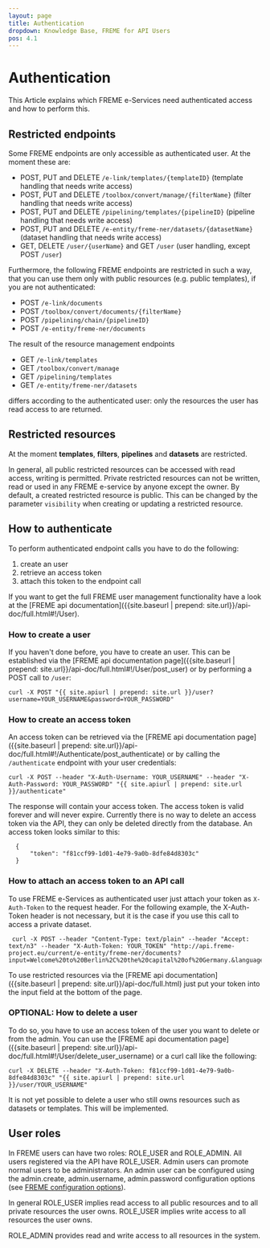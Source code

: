 ```yaml
---
layout: page
title: Authentication
dropdown: Knowledge Base, FREME for API Users
pos: 4.1
---
```


# Authentication

This Article explains which FREME e-Services need authenticated access and how to perform this.

## Restricted endpoints

Some FREME endpoints are only accessible as authenticated user. At the moment these are:

  * POST, PUT and DELETE `/e-link/templates/{templateID}` (template handling that needs write access)
  * POST, PUT and DELETE `/toolbox/convert/manage/{filterName}` (filter handling that needs write access)
  * POST, PUT and DELETE `/pipelining/templates/{pipelineID}` (pipeline handling that needs write access)
  * POST, PUT and DELETE `/e-entity/freme-ner/datasets/{datasetName}` (dataset handling that needs write access)
  * GET, DELETE `/user/{userName}` and GET `/user` (user handling, except POST `/user`)

Furthermore, the following FREME endpoints are restricted in such a way, that you can use them only with public resources (e.g. public templates), if you are not authenticated:

  * POST `/e-link/documents`
  * POST `/toolbox/convert/documents/{filterName}`
  * POST `/pipelining/chain/{pipelineID}`
  * POST `/e-entity/freme-ner/documents`

The result of the resource management endpoints

  * GET `/e-link/templates`  
  * GET `/toolbox/convert/manage`
  * GET `/pipelining/templates`
  * GET `/e-entity/freme-ner/datasets`

differs according to the authenticated user: only the resources the user has read access to are returned.


  
## Restricted resources

At the moment **templates**, **filters**, **pipelines** and **datasets** are restricted.

In general, all public restricted resources can be accessed with read access, writing is permitted. Private restricted resources can not be written, read or used in any FREME e-service by anyone except the owner. By default, a created restricted resource is public. This can be changed by the parameter `visibility` when creating or updating a restricted resource.

## How to authenticate

To perform authenticated endpoint calls you have to do the following:

  1. create an user
  2. retrieve an access token
  3. attach this token to the endpoint call
  
If you want to get the full FREME user management functionality have a look at the [FREME api documentation]({{site.baseurl | prepend: site.url}}/api-doc/full.html#!/User). 

### How to create a user

If you haven't done before, you have to create an user. This can be established via the [FREME api documentation page]({{site.baseurl | prepend: site.url}}/api-doc/full.html#!/User/post_user) or by performing a POST call to `/user`:
  
```
curl -X POST "{{ site.apiurl | prepend: site.url }}/user?username=YOUR_USERNAME&password=YOUR_PASSWORD"
```

### How to create an access token

An access token can be retrieved via the [FREME api documentation page]({{site.baseurl | prepend: site.url}}/api-doc/full.html#!/Authenticate/post_authenticate) or by calling the `/authenticate` endpoint with your user credentials:

```
curl -X POST --header "X-Auth-Username: YOUR_USERNAME" --header "X-Auth-Password: YOUR_PASSWORD" "{{ site.apiurl | prepend: site.url }}/authenticate"
```

The response will contain your access token. The access token is valid forever and will never expire. Currently there is no way to delete an access token via the API, they can only be deleted directly from the database. An access token looks similar to this:

```
  {
      "token": "f81ccf99-1d01-4e79-9a0b-8dfe84d8303c"
  }
```

### How to attach an access token to an API call

To use FREME e-Services as authenticated user just attach your token as `X-Auth-Token` to the request header. For the following example, the X-Auth-Token header is not necessary, but it is the case if you use this call to access a private dataset.

```
 curl -X POST --header "Content-Type: text/plain" --header "Accept: text/n3" --header "X-Auth-Token: YOUR_TOKEN" "http://api.freme-project.eu/current/e-entity/freme-ner/documents?input=Welcome%20to%20Berlin%2C%20the%20capital%20of%20Germany.&language=en&dataset=dbpedia&mode=all"
```

To use restricted resources via the [FREME api documentation]({{site.baseurl | prepend: site.url}}/api-doc/full.html) just put your token into the input field at the bottom of the page.

### OPTIONAL: How to delete a user

To do so, you have to use an access token of the user you want to delete or from the admin.
You can use the [FREME api documentation page]({{site.baseurl | prepend: site.url}}/api-doc/full.html#!/User/delete_user_username) or a curl call like the following:

```
curl -X DELETE --header "X-Auth-Token: f81ccf99-1d01-4e79-9a0b-8dfe84d8303c" "{{ site.apiurl | prepend: site.url }}/user/YOUR_USERNAME"
```
It is not yet possible to delete a user who still owns resources such as datasets or templates. This will be implemented.

## User roles

In FREME users can have two roles: ROLE_USER and ROLE_ADMIN. All users registered via the API have ROLE_USER. Admin users can promote normal users to be administrators. An admin user can be configured using the admin.create, admin.username, admin.password configuration options (see [FREME configuration options]({{site.url}}/doc/knowledge-base/freme-for-sysadmins/configuration-options.html)).

In general ROLE_USER implies read access to all public resources and to all private resources the user owns. ROLE_USER implies write access to all resources the user owns.

ROLE_ADMIN provides read and write access to all resources in the system.
